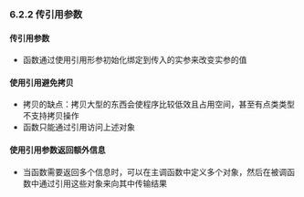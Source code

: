 ### 6.2.2  传引用参数

#### 传引用参数

* 函数通过使用引用形参初始化绑定到传入的实参来改变实参的值

#### 使用引用避免拷贝

* 拷贝的缺点：拷贝大型的东西会使程序比较低效且占用空间，甚至有点类类型不支持拷贝操作
* 函数只能通过引用访问上述对象

#### 使用引用参数返回额外信息

* 当函数需要返回多个信息时，可以在主调函数中定义多个对象，然后在被调函数中通过引用这些对象来向其中传输结果



